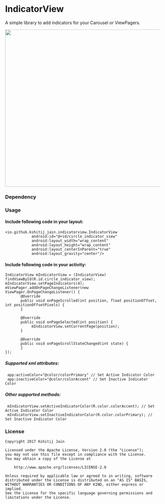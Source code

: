 # IndicatorView

A simple library to add indicators for your Carousel or ViewPagers.

<img src="https://github.com/Kshitij-Jain/IndicatorView/blob/master/Screenshots/screen_1.png" width="512">

### Dependency

### Usage

#### Include following code in your layout:

```
<io.github.kshitij_jain.indicatorview.IndicatorView
            android:id="@+id/circle_indicator_view"
            android:layout_width="wrap_content"
            android:layout_height="wrap_content"
            android:layout_centerInParent="true"
            android:layout_gravity="center"/>
```

#### Include following code in your activity:

```
IndicatorView mIndicatorView = (IndicatorView) findViewById(R.id.circle_indicator_view);
mIndicatorView.setPageIndicators(4);
mViewPager.addOnPageChangeListener(new ViewPager.OnPageChangeListener() {
       @Override
       public void onPageScrolled(int position, float positionOffset, int positionOffsetPixels) {
       }

       @Override
       public void onPageSelected(int position) {
            mIndicatorView.setCurrentPage(position);
       }

       @Override
       public void onPageScrollStateChanged(int state) {
       }
});
```
##### Supported xml attributes:
```
 app:activeColor="@color/colorPrimary" // Set Active Indicator Color
 app:inactiveColor="@color/colorAccent" // Set Inactive Indicator Color
 ``` 

##### Other supported methods:

```
 mIndicatorView.setActiveIndicatorColor(R.color.colorAccent); // Set Active Indicator Color
 mIndicatorView.setInactiveIndicatorColor(R.color.colorPrimary); // Set Inactive Indicator Color
 ``` 
### License
```
Copyright 2017 Kshitij Jain

Licensed under the Apache License, Version 2.0 (the "License");
you may not use this file except in compliance with the License.
You may obtain a copy of the License at

    http://www.apache.org/licenses/LICENSE-2.0

Unless required by applicable law or agreed to in writing, software
distributed under the License is distributed on an "AS IS" BASIS,
WITHOUT WARRANTIES OR CONDITIONS OF ANY KIND, either express or implied.
See the License for the specific language governing permissions and
limitations under the License.
```
